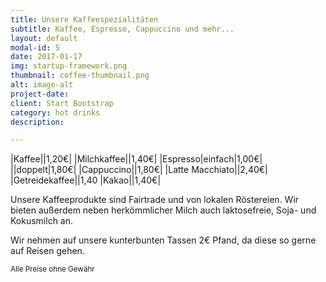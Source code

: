 ```yaml
---
title: Unsere Kaffeespezialitäten
subtitle: Kaffee, Espresso, Cappuccino und mehr...
layout: default
modal-id: 5
date: 2017-01-17
img: startup-framework.png
thumbnail: coffee-thumbnail.png
alt: image-alt
project-date: 
client: Start Bootstrap
category: hot drinks
description:

---
```


|Kaffee||1,20€|
|Milchkaffee||1,40€|
|Espresso|einfach|1,00€|
||doppelt|1,80€|
|Cappuccino||1,80€|
|Latte Macchiato||2,40€|
|Getreidekaffee||1,40
|Kakao||1,40€|

Unsere Kaffeeprodukte sind Fairtrade und von lokalen Röstereien. Wir bieten außerdem neben herkömmlicher Milch auch laktosefreie, Soja- und Kokusmilch an.

Wir nehmen auf unsere kunterbunten Tassen 2€ Pfand, da diese so gerne auf Reisen gehen.

<sub>Alle Preise ohne Gewähr</sub>
